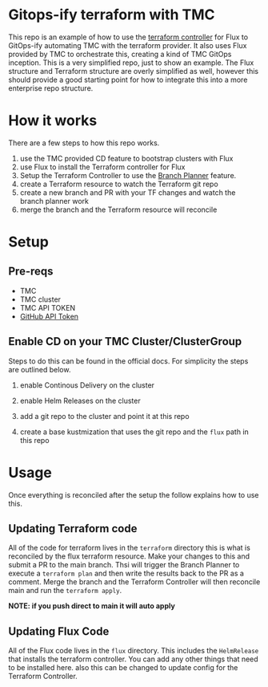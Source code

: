 # Gitops-ify terraform with TMC

This repo is an example of how to use the [terraform controller](https://flux-iac.github.io/tofu-controller/) for Flux to GitOps-ify automating TMC with the terraform provider. It also uses Flux provided by TMC to orchestrate this, creating a kind of TMC GitOps inception. This is a very simplified repo, just to show an example. The Flux structure and Terraform structure are overly simplified as well, however this should provide a good starting point for how to integrate this into a more enterprise repo structure.

# How it works

There are a few steps to how this repo works.

1. use the TMC provided CD feature to bootstrap clusters with Flux
2. use Flux to install the Terraform controller for Flux
3. Setup the Terraform Controller to use the [Branch Planner](https://flux-iac.github.io/tofu-controller/branch-planner/) feature.
4. create a Terraform resource to watch the Terraform git repo
5. create a new branch and PR with your TF changes and watch the branch planner work
6. merge the branch and the Terraform resource will reconcile

# Setup

## Pre-reqs

* TMC
* TMC cluster
* TMC API TOKEN
* [GitHub API Token](https://flux-iac.github.io/tofu-controller/branch-planner/branch-planner-getting-started/#prerequisites)

## Enable CD on your TMC Cluster/ClusterGroup

Steps to do this can be found in the official docs. For simplicity the steps are outlined below.

1. enable Continous Delivery on the cluster

2. enable Helm Releases on the cluster

3. add a git repo to the cluster and point it at this repo

4. create a base kustmization that uses the git repo and the `flux` path in this repo



# Usage

Once everything is reconciled after the setup the follow explains how to use this.

## Updating Terraform code

All of the code for terraform lives in the `terraform` directory this is what is reconciled by the flux terraform resource. Make your changes to this and submit a PR to the main branch. Thsi will trigger the Branch Planner to execute a `terraform plan` and then write the results back to the PR as a comment. Merge the branch and the Terraform Controller will then reconcile main and run the `terraform apply`. 

**NOTE: if you push direct to main it will auto apply**


## Updating Flux Code

All of the Flux code lives in the `flux` directory. This includes the `HelmRelease` that installs the terraform controller. You can add any other things that need to be installed here. also this can be changed to update config for the Terraform Controller. 